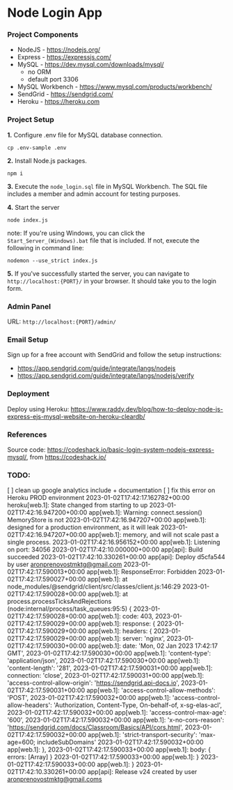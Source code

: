 # Node Login App

### Project Components

* NodeJS - https://nodejs.org/
* Express - https://expressjs.com/
* MySQL - https://dev.mysql.com/downloads/mysql/
  - no ORM
  - default port 3306
* MySQL Workbench - https://www.mysql.com/products/workbench/
* SendGrid - https://sendgrid.com/
* Heroku - https://heroku.com

### Project Setup

**1.** Configure .env file for MySQL database connection.
```
cp .env-sample .env
``` 

**2.** Install Node.js packages.
```
npm i
```

**3.** Execute the `node_login.sql` file in MySQL Workbench. The SQL file includes a member and admin account for testing purposes.

**4.** Start the server
```
node index.js
```
note: If you're using Windows, you can click the `Start_Server_(Windows).bat` file that is included. If not, execute the following in command line: 
```
nodemon --use_strict index.js
```

**5.** If you've successfully started the server, you can navigate to `http://localhost:{PORT}/` in your browser. It should take you to the login form.

### Admin Panel

URL: `http://localhost:{PORT}/admin/`

### Email Setup

Sign up for a free account with SendGrid and follow the setup instructions:
 - https://app.sendgrid.com/guide/integrate/langs/nodejs
 - https://app.sendgrid.com/guide/integrate/langs/nodejs/verify

### Deployment

Deploy using Heroku: https://www.raddy.dev/blog/how-to-deploy-node-js-express-ejs-mysql-website-on-heroku-cleardb/

### References 

Source code: https://codeshack.io/basic-login-system-nodejs-express-mysql/, from https://codeshack.io/

### TODO: 

[ ] clean up google analytics include + documentation
[ ] fix this error on Heroku PROD environment
		2023-01-02T17:42:17.162782+00:00 heroku[web.1]: State changed from starting to up
		2023-01-02T17:42:16.947200+00:00 app[web.1]: Warning: connect.session() MemoryStore is not
		2023-01-02T17:42:16.947207+00:00 app[web.1]: designed for a production environment, as it will leak
		2023-01-02T17:42:16.947207+00:00 app[web.1]: memory, and will not scale past a single process.
		2023-01-02T17:42:16.956152+00:00 app[web.1]: Listening on port: 34056
		2023-01-02T17:42:10.000000+00:00 app[api]: Build succeeded
		2023-01-02T17:42:10.330261+00:00 app[api]: Deploy d5cfa544 by user aronprenovostmktg@gmail.com
		2023-01-02T17:42:17.590013+00:00 app[web.1]: ResponseError: Forbidden
		2023-01-02T17:42:17.590027+00:00 app[web.1]:     at node_modules/@sendgrid/client/src/classes/client.js:146:29
		2023-01-02T17:42:17.590028+00:00 app[web.1]:     at process.processTicksAndRejections (node:internal/process/task_queues:95:5) {
		2023-01-02T17:42:17.590028+00:00 app[web.1]:   code: 403,
		2023-01-02T17:42:17.590029+00:00 app[web.1]:   response: {
		2023-01-02T17:42:17.590029+00:00 app[web.1]:     headers: {
		2023-01-02T17:42:17.590029+00:00 app[web.1]:       server: 'nginx',
		2023-01-02T17:42:17.590030+00:00 app[web.1]:       date: 'Mon, 02 Jan 2023 17:42:17 GMT',
		2023-01-02T17:42:17.590030+00:00 app[web.1]:       'content-type': 'application/json',
		2023-01-02T17:42:17.590030+00:00 app[web.1]:       'content-length': '281',
		2023-01-02T17:42:17.590031+00:00 app[web.1]:       connection: 'close',
		2023-01-02T17:42:17.590031+00:00 app[web.1]:       'access-control-allow-origin': 'https://sendgrid.api-docs.io',
		2023-01-02T17:42:17.590031+00:00 app[web.1]:       'access-control-allow-methods': 'POST',
		2023-01-02T17:42:17.590032+00:00 app[web.1]:       'access-control-allow-headers': 'Authorization, Content-Type, On-behalf-of, x-sg-elas-acl',
		2023-01-02T17:42:17.590032+00:00 app[web.1]:       'access-control-max-age': '600',
		2023-01-02T17:42:17.590032+00:00 app[web.1]:       'x-no-cors-reason': 'https://sendgrid.com/docs/Classroom/Basics/API/cors.html',
		2023-01-02T17:42:17.590032+00:00 app[web.1]:       'strict-transport-security': 'max-age=600; includeSubDomains'
		2023-01-02T17:42:17.590032+00:00 app[web.1]:     },
		2023-01-02T17:42:17.590033+00:00 app[web.1]:     body: { errors: [Array] }
		2023-01-02T17:42:17.590033+00:00 app[web.1]:   }
		2023-01-02T17:42:17.590033+00:00 app[web.1]: }
		2023-01-02T17:42:10.330261+00:00 app[api]: Release v24 created by user aronprenovostmktg@gmail.coms




